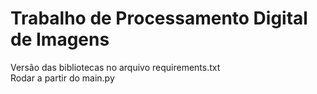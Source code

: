 # Trabalho de Processamento Digital de Imagens

Versão das bibliotecas no arquivo requirements.txt \
Rodar a partir do main.py
